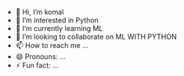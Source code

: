 - 👋 Hi, I’m komal
- 👀 I’m interested in Python
- 🌱 I’m currently learning ML
- 💞️ I’m looking to collaborate on ML WITH PYTHON
- 📫 How to reach me ...
- 😄 Pronouns: ...
- ⚡ Fun fact: ...

<!---
19mca/19mca is a ✨ special ✨ repository because its `README.md` (this file) appears on your GitHub profile.
You can click the Preview link to take a look at your changes.
--->
